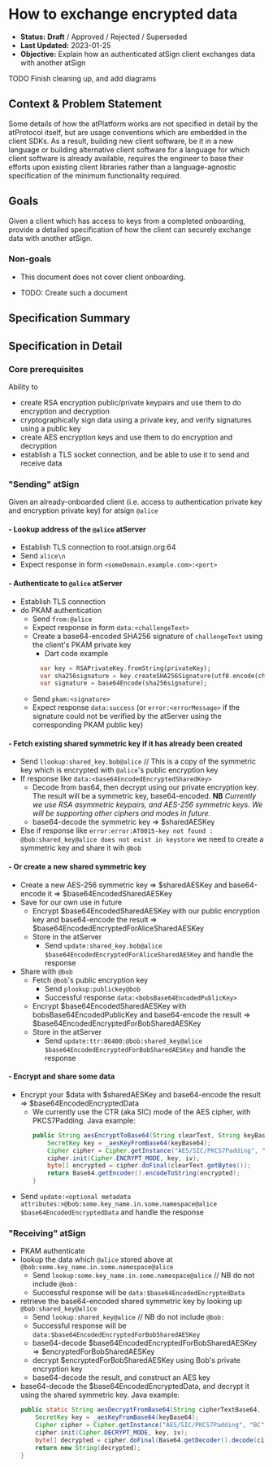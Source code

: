 # How to exchange encrypted data

* **Status:** **Draft** / Approved / Rejected / Superseded
* **Last Updated:** 2023-01-25
* **Objective:** Explain how an authenticated atSign client exchanges data with another atSign

TODO Finish cleaning up, and add diagrams

## Context & Problem Statement

Some details of how the atPlatform works are not specified in detail by the atProtocol itself, but are
usage conventions which are embedded in the client SDKs. As a result, building new client software, be
it in a new language or building alternative client software for a language for which client software
is already available, requires the engineer to base their efforts upon existing client libraries rather
than a language-agnostic specification of the minimum functionality required.

## Goals

Given a client which has access to keys from a completed onboarding, provide a detailed specification
of how the client can securely exchange data with another atSign.

### Non-goals
- This document does not cover client onboarding.

* TODO: Create such a document

## Specification Summary

## Specification in Detail
### Core prerequisites
Ability to
- create RSA encryption public/private keypairs and use them to do encryption and decryption
- cryptographically sign data using a private key, and verify signatures using a public key
- create AES encryption keys and use them to do encryption and decryption
- establish a TLS socket connection, and be able to use it to send and receive data

### "Sending" atSign
Given an already-onboarded client (i.e. access to authentication private key and encryption private key) for atsign 
`@alice`
#### - Lookup address of the `@alice` atServer
  - Establish TLS connection to root.atsign.org:64
  - Send `alice\n`
  - Expect response in form `<someDomain.example.com>:<port>`
#### - Authenticate to `@alice` atServer
  - Establish TLS connection 
  - do PKAM authentication
    - Send `from:@alice`
    - Expect response in form `data:<challengeText>`
    - Create a base64-encoded SHA256 signature of `challengeText` using the client's PKAM private key
      - Dart code example
      ```dart
        var key = RSAPrivateKey.fromString(privateKey);
        var sha256signature = key.createSHA256Signature(utf8.encode(challengeText) as Uint8List);
        var signature = base64Encode(sha256signature);
      ```
    - Send `pkam:<signature>`
    - Expect response `data:success` (or `error:<errorMessage>` if the signature could not be verified by the atServer
      using the corresponding PKAM public key)
#### - Fetch existing shared symmetric key if it has already been created
  - Send `llookup:shared_key.bob@alice` // This is a copy of the symmetric key which is encrypted with `@alice`'s 
    public encryption key
  - If response like `data:<base64EncodedEncryptedSharedKey>`
    - Decode from bas64, then decrypt using our private encryption key. The result will be a symmetric key, 
      base64-encoded. **NB** _Currently we use RSA asymmetric keypairs, and AES-256 symmetric keys. We will be 
      supporting other ciphers and modes in future._
    - base64-decode the symmetric key => $sharedAESKey
  - Else if response like `error:error:AT0015-key not found : @bob:shared_key@alice does not exist in keystore` we
    need to create a symmetric key and share it wih `@bob`
#### - Or create a new shared symmetric key
  - Create a new AES-256 symmetric key => $sharedAESKey and base64-encode it => $base64EncodedSharedAESKey
  - Save for our own use in future
    - Encrypt $base64EncodedSharedAESKey with our public encryption key and base64-encode the result => 
      $base64EncodedEncryptedForAliceSharedAESKey
    - Store in the atServer
      - Send `update:shared_key.bob@alice $base64EncodedEncryptedForAliceSharedAESKey` and handle the response
  - Share with `@bob`
    - Fetch `@bob`'s public encryption key
      - Send `plookup:publickey@bob`
      - Successful response `data:<bobsBase64EncodedPublicKey>`
    - Encrypt $base64EncodedSharedAESKey with bobsBase64EncodedPublicKey and base64-encode the result =>
      $base64EncodedEncryptedForBobSharedAESKey
    - Store in the atServer
      - Send `update:ttr:86400:@bob:shared_key@alice $base64EncodedEncryptedForBobSharedAESKey` and handle the 
        response
#### - Encrypt and share some data
  - Encrypt your $data with $sharedAESKey and base64-encode the result => $base64EncodedEncryptedData
    - We currently use the CTR (aka SIC) mode of the AES cipher, with PKCS7Padding. Java example:
      ```java
      public String aesEncryptToBase64(String clearText, String keyBase64, byte[] iv) {
          SecretKey key = _aesKeyFromBase64(keyBase64);
          Cipher cipher = Cipher.getInstance("AES/SIC/PKCS7Padding", "BC");
          cipher.init(Cipher.ENCRYPT_MODE, key, iv);
          byte[] encrypted = cipher.doFinal(clearText.getBytes());
          return Base64.getEncoder().encodeToString(encrypted);
      }
      ```
  - Send `update:<optional metadata attributes:>@bob:some.key_name.in.some.namespace@alice $base64EncodedEncryptedData` 
    and handle the response

### "Receiving" atSign
- PKAM authenticate
- lookup the data which `@alice` stored above at `@bob:some.key_name.in.some.namespace@alice`
  - Send `lookup:some.key_name.in.some.namespace@alice` // NB do not include `@bob:`
  - Successful response will be `data:$base64EncodedEncryptedData`
- retrieve the base64-encoded shared symmetric key by looking up `@bob:shared_key@alice`
  - Send `lookup:shared_key@alice` // NB do not include `@bob:`
  - Successful response will be `data:$base64EncodedEncryptedForBobSharedAESKey`
  - base64-decode $base64EncodedEncryptedForBobSharedAESKey => $encryptedForBobSharedAESKey
  - decrypt $encryptedForBobSharedAESKey using Bob's private encryption key
  - base64-decode the result, and construct an AES key
- base64-decode the $base64EncodedEncryptedData, and decrypt it using the shared symmetric key. Java example:
  ```java
  public static String aesDecryptFromBase64(String cipherTextBase64, String keyBase64, byte[] iv) {
      SecretKey key = _aesKeyFromBase64(keyBase64);
      Cipher cipher = Cipher.getInstance("AES/SIC/PKCS7Padding", "BC");
      cipher.init(Cipher.DECRYPT_MODE, key, iv);
      byte[] decrypted = cipher.doFinal(Base64.getDecoder().decode(cipherTextBase64));
      return new String(decrypted);
  }
  ```
